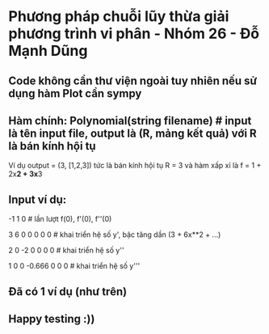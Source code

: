 # Phương pháp chuỗi lũy thừa giải phương trình vi phân - Nhóm 26 - Đỗ Mạnh Dũng

## Code không cần thư viện ngoài tuy nhiên nếu sử dụng hàm Plot cần sympy

## Hàm chính: Polynomial(string filename)   # input là tên input file, output là (R, mảng kết quả) với R là bán kính hội tụ
Ví dụ output = (3, [1,2,3]) tức là bán kính hội tụ R = 3 và hàm xấp xỉ là f = 1 + 2x**2 + 3x**3
## Input ví dụ:
-1    1  0            # lần lượt f(0), f'(0), f''(0)

3 6 0 0    0 0 0      # khai triển hệ số y', bậc tăng dần (3 + 6x**2 + ...)

2 0 -2 0 0 0 0        # khai triển hệ số y''

1 0 0   -0.666 0 0 0  # khai triển hệ số y'''

## Đã có 1 ví dụ (như trên)

## Happy testing :))
